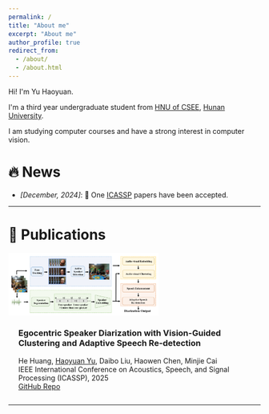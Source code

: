 ```yaml
---
permalink: /
title: "About me"
excerpt: "About me"
author_profile: true
redirect_from: 
  - /about/
  - /about.html
---
```


Hi! I'm Yu Haoyuan.

I'm a third year undergraduate student from [HNU of CSEE](http://csee.hnu.edu.cn/), [Hunan University](https://www.hnu.edu.cn/).

I am studying computer courses and have a strong interest in computer vision.

# 🔥 News

- *[December, 2024]*:  🎉 One [ICASSP](https://2025.ieeeicassp.org/) papers have been accepted.

---

# 📄 Publications

<div style="display: flex; flex-wrap: wrap; align-items: center;">
    <div style="flex: 1 1 300px;">
        <img src="../images/egocentric-speaker-diarization.jpg" alt="ICASSP 2025" style="width: 100%; max-width: 300px;"/>
    </div>
    <div style="flex: 1 1 300px; margin-left: 20px;">
        <h3>Egocentric Speaker Diarization with Vision-Guided Clustering and Adaptive Speech Re-detection</h3>
        <p>He Huang, <u>Haoyuan Yu</u>, Daibo Liu, Haowen Chen, Minjie Cai <br> 
        IEEE International Conference on Acoustics, Speech, and Signal Processing (ICASSP), 2025 <br> 
        <a href="https://github.com/YellowRiver2001/EgoDiarization" target="_blank">GitHub Repo</a>
        </p>
    </div>
</div>

---